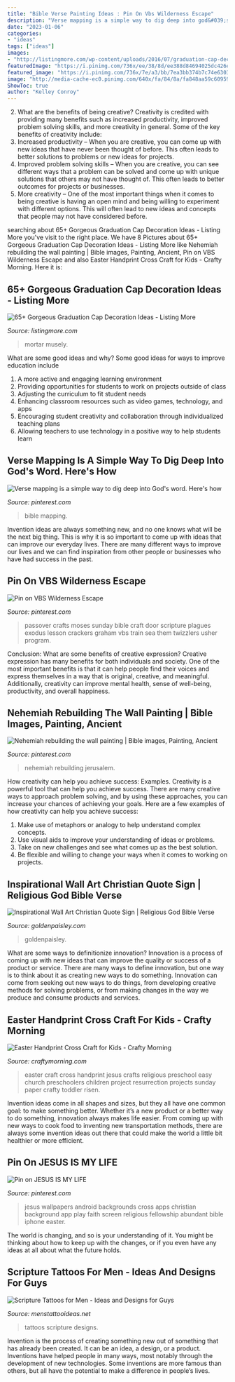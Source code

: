 ```yaml
---
title: "Bible Verse Painting Ideas : Pin On Vbs Wilderness Escape"
description: "Verse mapping is a simple way to dig deep into god&#039;s word. here&#039;s how"
date: "2023-01-06"
categories:
- "ideas"
tags: ["ideas"]
images:
- "http://listingmore.com/wp-content/uploads/2016/07/graduation-cap-decoration/29-graduation-cap-decoration-ideas.jpg"
featuredImage: "https://i.pinimg.com/736x/ee/38/8d/ee388d84694025dc426e3ec044801a67.jpg"
featured_image: "https://i.pinimg.com/736x/7e/a3/bb/7ea3bb374b7c74e6303c9f7aeae8ff3d.jpg"
image: "http://media-cache-ec0.pinimg.com/640x/fa/84/8a/fa848aa59c6095905bd760766b18efde.jpg"
ShowToc: true
author: "Kelley Conroy"
---
```



2. What are the benefits of being creative?
Creativity is credited with providing many benefits such as increased productivity, improved problem solving skills, and more creativity in general. Some of the key benefits of creativity include: 
1. Increased productivity – When you are creative, you can come up with new ideas that have never been thought of before. This often leads to better solutions to problems or new ideas for projects. 
2. Improved problem solving skills – When you are creative, you can see different ways that a problem can be solved and come up with unique solutions that others may not have thought of. This often leads to better outcomes for projects or businesses. 
3. More creativity – One of the most important things when it comes to being creative is having an open mind and being willing to experiment with different options. This will often lead to new ideas and concepts that people may not have considered before.

	

		
searching about 65+ Gorgeous Graduation Cap Decoration Ideas - Listing More you've visit to the right place. We have 8 Pictures about 65+ Gorgeous Graduation Cap Decoration Ideas - Listing More like Nehemiah rebuilding the wall painting | Bible images, Painting, Ancient, Pin on VBS Wilderness Escape and also Easter Handprint Cross Craft for Kids - Crafty Morning. Here it is:
		
    
## 65+ Gorgeous Graduation Cap Decoration Ideas - Listing More

<img loading=lazy src="http://listingmore.com/wp-content/uploads/2016/07/graduation-cap-decoration/29-graduation-cap-decoration-ideas.jpg" onerror="this.onerror=null;this.src='https://tse3.mm.bing.net/th?id=OIP.JvpzZgSLjP7zyDM3I24hCAHaJ4&amp;pid=15.1';" alt="65+ Gorgeous Graduation Cap Decoration Ideas - Listing More">

_Source: listingmore.com_

>mortar musely. 

	

What are some good ideas and why?
Some good ideas for ways to improve education include 
1. A more active and engaging learning environment 
2. Providing opportunities for students to work on projects outside of class 
3. Adjusting the curriculum to fit student needs 
4. Enhancing classroom resources such as video games, technology, and apps 
5. Encouraging student creativity and collaboration through individualized teaching plans 
6. Allowing teachers to use technology in a positive way to help students learn 

    
## Verse Mapping Is A Simple Way To Dig Deep Into God&#039;s Word. Here&#039;s How

<img loading=lazy src="https://i.pinimg.com/736x/ee/38/8d/ee388d84694025dc426e3ec044801a67.jpg" onerror="this.onerror=null;this.src='https://tse1.mm.bing.net/th?id=OIP.YB9kB_jiUD2HdGRcNCv_eAAAAA&amp;pid=15.1';" alt="Verse mapping is a simple way to dig deep into God&#039;s word. Here&#039;s how">

_Source: pinterest.com_

>bible mapping. 

	

Invention ideas are always something new, and no one knows what will be the next big thing. This is why it is so important to come up with ideas that can improve our everyday lives. There are many different ways to improve our lives and we can find inspiration from other people or businesses who have had success in the past.

    
## Pin On VBS Wilderness Escape

<img loading=lazy src="http://media-cache-ec0.pinimg.com/640x/fa/84/8a/fa848aa59c6095905bd760766b18efde.jpg" onerror="this.onerror=null;this.src='https://tse1.mm.bing.net/th?id=OIP.2YbPOgsH_U-ghXh9dnzedgHaJ6&amp;pid=15.1';" alt="Pin on VBS Wilderness Escape">

_Source: pinterest.com_

>passover crafts moses sunday bible craft door scripture plagues exodus lesson crackers graham vbs train sea them twizzlers usher program. 

	

Conclusion: What are some benefits of creative expression?
Creative expression has many benefits for both individuals and society. One of the most important benefits is that it can help people find their voices and express themselves in a way that is original, creative, and meaningful. Additionally, creativity can improve mental health, sense of well-being, productivity, and overall happiness.

    
## Nehemiah Rebuilding The Wall Painting | Bible Images, Painting, Ancient

<img loading=lazy src="https://i.pinimg.com/736x/7e/a3/bb/7ea3bb374b7c74e6303c9f7aeae8ff3d.jpg" onerror="this.onerror=null;this.src='https://tse4.mm.bing.net/th?id=OIP.lxLStLtG9oXiAWLgyIHWPwHaK9&amp;pid=15.1';" alt="Nehemiah rebuilding the wall painting | Bible images, Painting, Ancient">

_Source: pinterest.com_

>nehemiah rebuilding jerusalem. 

	

How creativity can help you achieve success: Examples.
Creativity is a powerful tool that can help you achieve success. There are many creative ways to approach problem solving, and by using these approaches, you can increase your chances of achieving your goals. Here are a few examples of how creativity can help you achieve success: 
1. Make use of metaphors or analogy to help understand complex concepts.
2. Use visual aids to improve your understanding of ideas or problems.
3. Take on new challenges and see what comes up as the best solution.
4. Be flexible and willing to change your ways when it comes to working on projects.

    
## Inspirational Wall Art Christian Quote Sign | Religious God Bible Verse

<img loading=lazy src="https://goldenpaisley.com/gp_content/uploads/2020/01/DSC_9968-1-1024x1024.jpg" onerror="this.onerror=null;this.src='https://tse3.mm.bing.net/th?id=OIP.PKf7-Cl_x0yr5VX8iRb7QQHaHa&amp;pid=15.1';" alt="Inspirational Wall Art Christian Quote Sign | Religious God Bible Verse">

_Source: goldenpaisley.com_

>goldenpaisley. 

	

What are some ways to definitionize innovation?
Innovation is a process of coming up with new ideas that can improve the quality or success of a product or service. There are many ways to define innovation, but one way is to think about it as creating new ways to do something. Innovation can come from seeking out new ways to do things, from developing creative methods for solving problems, or from making changes in the way we produce and consume products and services.

    
## Easter Handprint Cross Craft For Kids - Crafty Morning

<img loading=lazy src="http://www.craftymorning.com/wp-content/uploads/2014/03/jesus-cross-easter-craft.png" onerror="this.onerror=null;this.src='https://tse4.mm.bing.net/th?id=OIP.QZjlBFlitxt8eyUN_C8uJwHaN9&amp;pid=15.1';" alt="Easter Handprint Cross Craft for Kids - Crafty Morning">

_Source: craftymorning.com_

>easter craft cross handprint jesus crafts religious preschool easy church preschoolers children project resurrection projects sunday paper crafty toddler risen. 

	

Invention ideas come in all shapes and sizes, but they all have one common goal: to make something better. Whether it’s a new product or a better way to do something, innovation always makes life easier. From coming up with new ways to cook food to inventing new transportation methods, there are always some invention ideas out there that could make the world a little bit healthier or more efficient.

    
## Pin On JESUS IS MY LIFE

<img loading=lazy src="https://i.pinimg.com/736x/b6/72/55/b672556be16af1c1d202c1c8cb781221--wallpapers-android-google-play.jpg" onerror="this.onerror=null;this.src='https://tse2.mm.bing.net/th?id=OIP.o9Vi6RhA8i6CMy1Okva_mwHaNL&amp;pid=15.1';" alt="Pin on JESUS IS MY LIFE">

_Source: pinterest.com_

>jesus wallpapers android backgrounds cross apps christian background app play faith screen religious fellowship abundant bible iphone easter. 

	

The world is changing, and so is your understanding of it. You might be thinking about how to keep up with the changes, or if you even have any ideas at all about what the future holds. 

    
## Scripture Tattoos For Men - Ideas And Designs For Guys

<img loading=lazy src="http://www.menstattooideas.net/tattooimages/2017/07/scripture-tattoos-21.jpg" onerror="this.onerror=null;this.src='https://tse4.mm.bing.net/th?id=OIP.SPTQz0p8okP_-KTQjkeOFwAAAA&amp;pid=15.1';" alt="Scripture Tattoos for Men - Ideas and Designs for Guys">

_Source: menstattooideas.net_

>tattoos scripture designs. 

	

Invention is the process of creating something new out of something that has already been created. It can be an idea, a design, or a product. Inventions have helped people in many ways, most notably through the development of new technologies. Some inventions are more famous than others, but all have the potential to make a difference in people’s lives.

